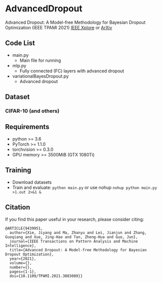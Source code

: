 # AdvancedDropout
Advanced Dropout: A Model-free Methodology for Bayesian Dropout Optimization (IEEE TPAMI 2021) [IEEE Xplore](https://ieeexplore.ieee.org/document/9439951 "IEEE Xplore") or [ArXiv](https://arxiv.org/abs/2010.05244 "ArXiv")

## Code List
+ main.py
	+ Main file for running
+ mlp.py
	+ Fully connected (FC) layers with advanced dropout
+ variationalBayesDropout.py
	+ Advanced dropout

## Dataset
### CIFAR-10 (and others)

## Requirements
- python >= 3.6
- PyTorch >= 1.1.0
- torchvision >= 0.3.0
- GPU memory >= 3500MiB (GTX 1080Ti)

## Training
- Download datasets
- Train and evaluate: `python main.py` or use nohup `nohup python main.py >1.out 2>&1 &`

## Citation
If you find this paper useful in your research, please consider citing:
```
@ARTICLE{9439951,
  author={Xie, Jiyang and Ma, Zhanyu and Lei, Jianjun and Zhang, Guoqiang and Xue, Jing-Hao and Tan, Zheng-Hua and Guo, Jun},
  journal={IEEE Transactions on Pattern Analysis and Machine Intelligence}, 
  title={Advanced Dropout: A Model-free Methodology for Bayesian Dropout Optimization}, 
  year={2021},
  volume={},
  number={},
  pages={1-1},
  doi={10.1109/TPAMI.2021.3083089}}
```
